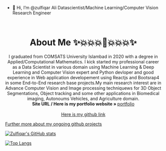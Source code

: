 - 👋 Hi, I’m @zulfiqar Ali Datascientist/Machine Learning/Computer Vision Research Engineer

<!-- PROJECT LOGO -->
<br />
<p align="center">
  <h1 align="center">About Me ✨💥💥💥🌟💥💥💥✨</h1>

  <p align="center">
    I graduated from COMSATS University Islambad in 2020 with a degree in Applied/Computational Mathematics. I kick started my professional career as a Data Scientist in various domain using Machine Learning & Deep Learning  and Computer Vision expert and Python  devloper and good experience in Web application developement using Reactjs and Bootsrap4 in some End-to-End research base projects.My main research interest are in Advance Computer Vision and Image processing techniquews for 3D Object Segmentations, Object tracking and some other applications in Biomedical imaging, Autonoums Vehicles, and Agriculture domain.
    <br />
    <strong>Site URL / Here is my portfolio website » </strong>
    <a href="https://zulfiqarali-portfolio-website.netlify.app/">portfolio</a>
    <br />
    <br />
    <a href="https://zulfiqarAlibalti.com">Here is my github link</a>
  </p>
</p>
 <a href="https://zulfiqarAlibalti.com">Further more about my ongoing github projects</a>
 
 [![Zulfiqar's GitHub stats](https://github-readme-stats.vercel.app/api?username=zulfiqarAlibalti&hide=contribs,prs&count_private=true&show_icons=true&theme=radical
)](https://github.com/zulfiqarAlibalti/github-readme-stats)

[![Top Langs](https://github-readme-stats.vercel.app/api/top-langs/?username=zulfiqarAlibalti)](https://github.com/zulfiqarAlibalti/github-readme-stats)


